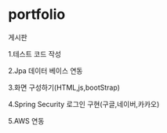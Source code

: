 # portfolio
게시판 

1.테스트 코드 작성

2.Jpa 데이터 베이스 연동

3.화면 구성하기(HTML,js,bootStrap)

4.Spring Security 로그인 구현(구글,네이버,카카오)

5.AWS 연동
